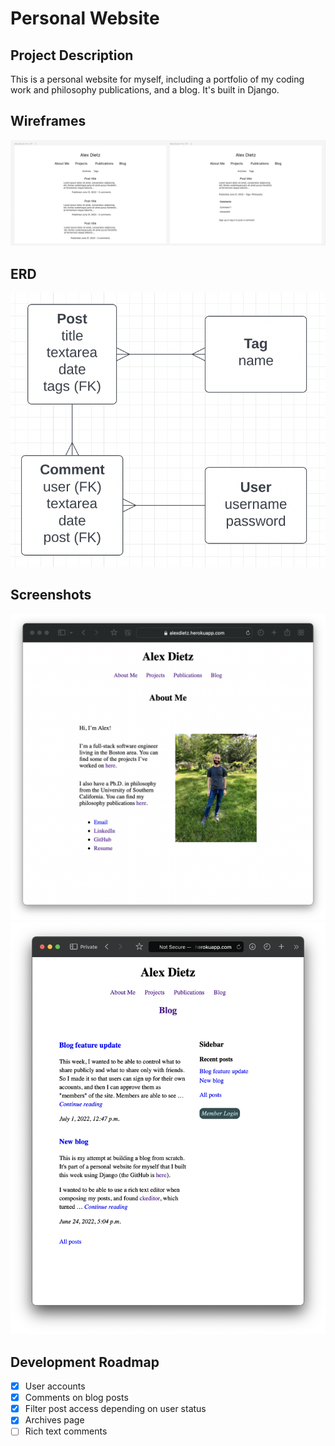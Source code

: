 # Personal Website

## Project Description
This is a personal website for myself, including a portfolio of my coding work and philosophy publications, and a blog. It's built in Django.

## Wireframes
![image](main_app/images/wireframes.png)

## ERD
![image](main_app/images/erd.png)

## Screenshots
![image](main_app/images/screenshot-about.png)
![image](main_app/images/screenshot-blog.png)

## Development Roadmap
- [x] User accounts
- [x] Comments on blog posts
- [x] Filter post access depending on user status
- [x] Archives page
- [ ] Rich text comments